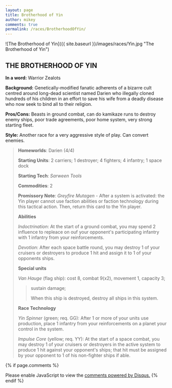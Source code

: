 ```yaml
---
layout: page
title: Brotherhood of Yin
author: mikey
comments: true
permalink: /races/BrotherhoodOfYin/
---
```


![The Brotherhood of Yin]({{ site.baseurl }}/images/races/Yin.jpg "The Brotherhood of Yin")

## THE BROTHERHOOD OF YIN

**In a word:** Warrior Zealots

**Background:** Genetically-modified fanatic adherents of a bizarre cult centred around long-dead scientist named Darien who illegally cloned hundreds of his children in an effort to save his wife from a deadly disease who now seek to bind all to their religion.

**Pros/Cons:** Beasts in ground combat, can do kamikaze runs to destroy enemy ships, poor trade agreements, poor home system, very strong starting fleet.

**Style:** Another race for a very aggressive style of play. Can convert enemies.

>**Homeworlds**:  Darien (4/4)
>
>**Starting Units**: 2 carriers; 1 destroyer; 4 fighters; 4 infantry; 1 space dock 
>
>**Starting Tech**: _Sarween Tools_
>
>**Commodities**: 2
>
>**Promissory Note**: _Greyfire Mutagen_ - After a system is activated: the Yin player cannot use faction abilities or faction technology during this tactical action. Then, return this card to the Yin player.
>
>**Abilities**
>
>_Indoctrination_: At the start of a ground combat, you may spend 2 influence to repleace on ouf your opponent's participating infantry with 1 infantry from your reinforcements.
>
>_Devotion_: After each space battle round, you may destroy 1 of your cruisers or destroyers to produce 1 hit and assign it to 1 of your opponents ships.  
>
>**Special units**
>
>_Van Hauge_ (flag ship): cost 8, combat 9(x2), movement 1, capacity 3; 
>>sustain damage; 
>>
>>When this ship is destroyed, destroy all ships in this system.
>
>**Race Technology**
>
>_Yin Spinner_ (green; req. GG): After 1 or more of your units use production, place 1 infantry from your reinforcements on a planet your control in the system.
>
>_Impulse Core_ (yellow; req. YY): At the start of a space combat, you may destroy 1 of your cruisers or destroyers in the active system to produce 1 hit against your opponent's ships; that hit must be assigned by your opponent to 1 of his non-fighter ships if able. 

{% if page.comments %}
<div id="disqus_thread"></div>
<script>

/**
*  RECOMMENDED CONFIGURATION VARIABLES: EDIT AND UNCOMMENT THE SECTION BELOW TO INSERT DYNAMIC VALUES FROM YOUR PLATFORM OR CMS.
*  LEARN WHY DEFINING THESE VARIABLES IS IMPORTANT: https://disqus.com/admin/universalcode/#configuration-variables*/
/*
var disqus_config = function () {
this.page.url = PAGE_URL;  // Replace PAGE_URL with your page's canonical URL variable
this.page.identifier = PAGE_IDENTIFIER; // Replace PAGE_IDENTIFIER with your page's unique identifier variable
};
*/
(function() { // DON'T EDIT BELOW THIS LINE
var d = document, s = d.createElement('script');
s.src = 'https://mikeymischief-github-io.disqus.com/embed.js';
s.setAttribute('data-timestamp', +new Date());
(d.head || d.body).appendChild(s);
})();
</script>
<noscript>Please enable JavaScript to view the <a href="https://disqus.com/?ref_noscript">comments powered by Disqus.</a></noscript>
<script id="dsq-count-scr" src="//mikeymischief-github-io.disqus.com/count.js" async></script>                            
{% endif %}
